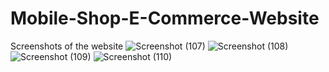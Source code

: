 # Mobile-Shop-E-Commerce-Website
Screenshots of the website
![Screenshot (107)](https://user-images.githubusercontent.com/44410310/120339769-af5fcf80-c2f5-11eb-8364-e5dd096daaa3.png)
![Screenshot (108)](https://user-images.githubusercontent.com/44410310/120339798-b686dd80-c2f5-11eb-8f01-10db662931ee.png)
![Screenshot (109)](https://user-images.githubusercontent.com/44410310/120339818-bdadeb80-c2f5-11eb-9baa-e83510c1edfc.png)
![Screenshot (110)](https://user-images.githubusercontent.com/44410310/120339862-c6062680-c2f5-11eb-8b2f-59b409365087.png)
